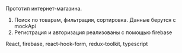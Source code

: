 Прототип интернет-магазина.

1. Поиск по товарам, фильтрация, сортировка. Данные берутся с mockApi
2. Регистрация и авторизация реализованы с помощью firebase

React, firebase, react-hook-form, redux-toolkit, typescript
